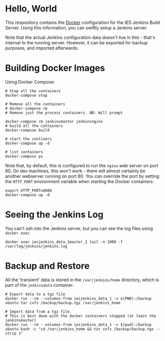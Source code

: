 # Hello, World

This respository contains the [Docker](https://docker.io) configuration for the IES Jenkins Build Server. Using this information, you can
swiftly setup a Jenkins server.

Note that the actual Jenkins configuration data doesn't live in this - that's internal to the running server. However, it can be exported
for backup purposes, and imported afterwards.

# Building Docker Images

Using Docker Compose:

    # Stop all the containers
    docker-compose stop
    
    # Remove all the containers
    # docker-compose rm
    # Remove just the process containers. NB: Will prompt
    
    docker-compose rm jenkinsmaster jenkinsnginx
    # build all the containers
    docker-compose build
    
    # start the continers
    docker-compose up -d
    
    # list containers
    docker-compose ps

Note that, by default, this is configured to run the ``nginx`` web server on port 80. On dev machines, this won't work - there will almost certainly be another webserver running on port 80. You can override the port by setting the ``HTTP_PORT`` environment variable when starting the Docker containers:

    export HTTP_PORT=6080
    docker-compose up -d

# Seeing the Jenkins Log
You can't ssh into the Jenkins server, but you can see the log files using ``docker exec``

    docker exec iesjenkins_data_1master_1 tail -n 1000 -f /var/log/jenkins/jenkins.log

# Backup and Restore

All the 'transient' data is stored in the ``/var/jenkins/home`` directory, which is part of the ``jenkinsdata`` container.

    # Export data to a tgz file
    docker run --rm --volumes-from iesjenkins_data_1 -v $(PWD):/backup ubuntu tar cvfz /backup/backup.tgz /var/jenkins_home
    
    # Import data from a tgz file.
    # This is best done with the docker containers stopped (at least the jenkinsmaster)
    docker run --rm --volumes-from iesjenkins_data_1 -v $(pwd):/backup ubuntu bash -c "cd /var/jenkins_home && tar xvfz /backup/backup.tgz --strip 1"
